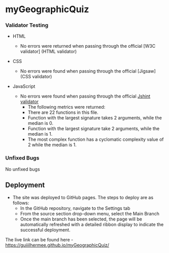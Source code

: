 # myGeographicQuiz

### Validator Testing 

- HTML

    - No errors were returned when passing through the official [W3C validator] (HTML validator)

- CSS

    - No errors were found when passing through the official [Jigsaw] (CSS validator)

- JavaScript

    - No errors were found when passing through the official [Jshint validator](https://jshint.com/)
      - The following metrics were returned: 
      - There are 22 functions in this file.
      - Function with the largest signature takes 2 arguments, while the median is 0.
      - Function with the largest signature take 2 arguments, while the median is 1.
      - The most complex function has a cyclomatic complexity value of 2 while the median is 1.     


### Unfixed Bugs

No unfixed bugs

## Deployment

- The site was deployed to GitHub pages. The steps to deploy are as follows: 
  - In the GitHub repository, navigate to the Settings tab 
  - From the source section drop-down menu, select the Main Branch
  - Once the main branch has been selected, the page will be automatically refreshed with a detailed ribbon display to indicate the successful deployment. 

The live link can be found here - https://guiiilhermee.github.io/myGeographicQuiz/